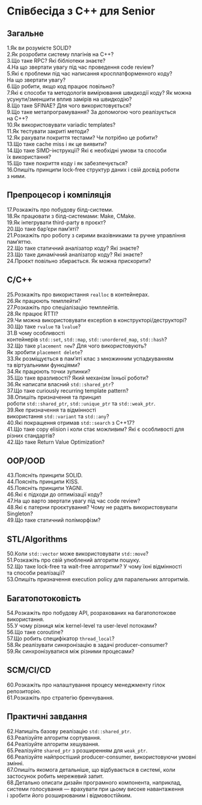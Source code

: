 # Співбесіда з C++ для Senior


## Загальне

1.Як ви розумієте SOLID?  
2.Як розробити систему плагінів на С++?  
3.Що таке RPC? Які бібліотеки знаєте?  
4.На що звертати увагу під час проведення code review?  
5.Які є проблеми під час написання кросплатформенного коду? На що звертати увагу?  
6.Що робити, якщо код працює повільно?  
7.Які є способи та методологія вимірювання швидкодії коду? Як можна усунути/зменшити вплив замірів на швидкодію?  
8.Що таке SFINAE? Для чого використовується?  
9.Що таке метапрограмування? За допомогою чого реалізується на С++?  
10.Як використовувати variadic templates?  
11.Як тестувати закриті методи?  
12.Як рахувати покриття тестами? Чи потрібно це робити?  
13.Що таке cache miss і як це виявити?  
14.Що таке SIMD-інструкції? Які є необхідні умови та способи їх використання?  
15.Що таке покриття коду і як забезпечується?  
16.Опишіть принципи lock-free структур даних і свій досвід роботи з ними.

## Препроцесор і компіляція

17.Розкажіть про побудову білд-системи.  
18.Як працювати з білд-системами: Make, CMake.  
19.Як інтегрувати third-party в проєкт?  
20.Що таке бар’єри пам’яті?  
21.Розкажіть про роботу з сирими вказівниками та ручне управління пам’яттю.  
22.Що таке статичний аналізатор коду? Які знаєте?  
23.Що таке динамічний аналізатор коду? Які знаєте?  
24.Проєкт повільно збирається. Як можна прискорити?

## C/C++

25.Розкажіть про використання `realloc` в контейнерах.  
26.Як працюють темплейти?  
27.Розкажіть про спеціалізацію темплейтів.  
28.Як працює RTTI?  
29.Чи можна використовувати exception в конструкторі/деструкторі?  
30.Що таке `rvalue` та `lvalue`?  
31.В чому особливості контейнерів `std::set`, `std::map`, `std::unordered_map`, `std::hash`?  
32.Що таке `placement new`? Для чого використовують? Як зробити `placement delete`?  
33.Як розміщується в пам’яті клас з множинним успадкуванням та віртуальними функціями?  
34.Як працюють точки зупинки?  
35.Що таке вразливості? Який механізм їхньої роботи?  
36.Як написати власний `std::shared_ptr`?  
37.Що таке curiously recurring template pattern?  
38.Опишіть призначення та принцип роботи `std::shared_ptr`, `std::unique_ptr` та `std::weak_ptr`.  
39.Яке призначення та відмінності використання `std::variant` та `std::any`?  
40.Які покращення отримав `std::search` з С++17?  
41.Що таке copy elision і коли стає можливим? Які є особливості для різних стандартів?  
42.Що таке Return Value Optimization?

## OOP/OOD

43.Поясніть принципи SOLID.  
44.Поясніть принципи KISS.  
45.Поясніть принципи YAGNI.  
46.Які є підходи до оптимізації коду?  
47.На що варто звертати увагу під час code review?  
48.Які є патерни проєктування? Чому не радять використовувати Singleton?  
49.Що таке статичний поліморфізм?

## STL/Algorithms

50.Коли `std::vector` може використовувати `std::move`?  
51.Розкажіть про свій улюблений алгоритм пошуку.  
52.Що таке lock-free та wait-free алгоритми? У чому їхні відмінності та способи реалізації?  
53.Опишіть призначення execution policy для паралельних алгоритмів.

## Багатопотоковість

54.Розкажіть про побудову API, розрахованих на багатопотокове використання.  
55.У чому різниця між kernel-level та user-level потоками?  
56.Що таке coroutine?  
57.Що робить специфікатор `thread_local`?  
58.Як реалізувати синхронізацію в задачі producer-consumer?  
59.Як синхронізуватися між різними процесами?

## SCM/CI/CD

60.Розкажіть про налаштування процесу менеджменту гілок репозиторію.  
61.Розкажіть про стратегію бренчування.

## Практичні завдання

62.Напишіть базову реалізацію `std::shared_ptr`.  
63.Реалізуйте алгоритм сортування.  
64.Реалізуйте алгоритм хешування.  
65.Реалізуйте `shared_ptr` з розширенням для `weak_ptr`.  
66.Реалізуйте найпростіший producer-consumer, використовуючи умовні змінні.  
67.Опишіть якомога детальніше, що відбувається в системі, коли застосунок робить мережевий запит.  
68.Детально описати дизайн програмного компонента, наприклад, системи голосування — врахувати при цьому високе навантаження і зробити його розширюваним і відмовостійким.
